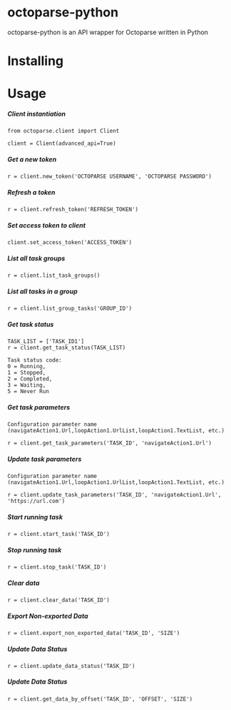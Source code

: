 # octoparse-python

octoparse-python is an API wrapper for Octoparse written in Python

# Installing

# Usage
##### Client instantiation
```
from octoparse.client import Client

client = Client(advanced_api=True)
```

##### Get a new token
```
r = client.new_token('OCTOPARSE USERNAME', 'OCTOPARSE PASSWORD')
```

##### Refresh a token
```
r = client.refresh_token('REFRESH_TOKEN')
```

##### Set access token to client
```
client.set_access_token('ACCESS_TOKEN')
```

##### List all task groups
```
r = client.list_task_groups()
```

##### List all tasks in a group
```
r = client.list_group_tasks('GROUP_ID')
```

##### Get task status
```
TASK_LIST = ['TASK_ID1']
r = client.get_task_status(TASK_LIST)

Task status code:
0 = Running,
1 = Stopped,
2 = Completed,
3 = Waiting,
5 = Never Run
```

##### Get task parameters
```
Configuration parameter name (navigateAction1.Url,loopAction1.UrlList,loopAction1.TextList, etc.)

r = client.get_task_parameters('TASK_ID', 'navigateAction1.Url')
```

##### Update task parameters
```
Configuration parameter name (navigateAction1.Url,loopAction1.UrlList,loopAction1.TextList, etc.)

r = client.update_task_parameters('TASK_ID', 'navigateAction1.Url', 'https://url.com')
```

##### Start running task
```
r = client.start_task('TASK_ID')
```

##### Stop running task
```
r = client.stop_task('TASK_ID')
```

##### Clear data
```
r = client.clear_data('TASK_ID')
```

##### Export Non-exported Data
```
r = client.export_non_exported_data('TASK_ID', 'SIZE')
```

##### Update Data Status
```
r = client.update_data_status('TASK_ID')
```

##### Update Data Status
```
r = client.get_data_by_offset('TASK_ID', 'OFFSET', 'SIZE')
```
